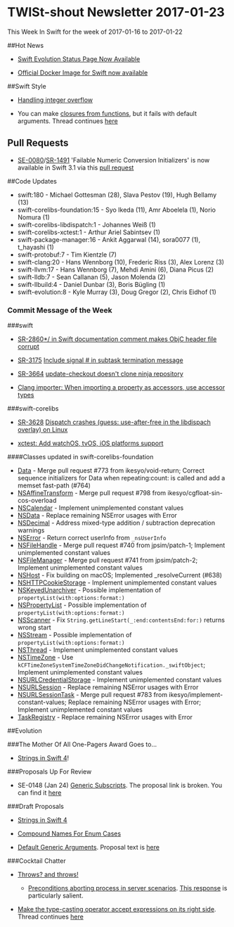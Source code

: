 # TWISt-shout Newsletter 2017-01-23
This Week In Swift for the week of 2017-01-16 to 2017-01-22

##Hot News

* [Swift Evolution Status Page Now Available](https://lists.swift.org/pipermail/swift-evolution/Week-of-Mon-20170116/030468.html)

* [Official Docker Image for Swift now available](https://lists.swift.org/pipermail/swift-users/Week-of-Mon-20170116/004470.html)

##Swift Style

* [Handling integer overflow](https://lists.swift.org/pipermail/swift-evolution/Week-of-Mon-20170116/030397.html)

* You can make [closures from functions](https://lists.swift.org/pipermail/swift-evolution/Week-of-Mon-20170109/030031.html), but it fails with default arguments. Thread continues [here](https://lists.swift.org/pipermail/swift-evolution/Week-of-Mon-20170116/030509.html)

## Pull Requests

* [SE-0080](https://github.com/apple/swift-evolution/blob/master/proposals/0080-failable-numeric-initializers.md)/[SR-1491](https://bugs.swift.org/browse/SR-1491) 'Failable Numeric Conversion Initializers' is now available in Swift 3.1 via this [pull request](https://github.com/apple/swift/pull/4314)

##Code Updates

* swift:180 - Michael Gottesman (28), Slava Pestov (19), Hugh Bellamy (13)
* swift-corelibs-foundation:15 - Syo Ikeda (11), Amr Aboelela (1), Norio Nomura (1)
* swift-corelibs-libdispatch:1 - Johannes Weiß (1)
* swift-corelibs-xctest:1 - Arthur Ariel Sabintsev (1)
* swift-package-manager:16 - Ankit Aggarwal (14), sora0077 (1), t_hayashi (1)
* swift-protobuf:7 - Tim Kientzle (7)
* swift-clang:20 - Hans Wennborg (10), Frederic Riss (3), Alex Lorenz (3)
* swift-llvm:17 - Hans Wennborg (7), Mehdi Amini (6), Diana Picus (2)
* swift-lldb:7 - Sean Callanan (5), Jason Molenda (2)
* swift-llbuild:4 - Daniel Dunbar (3), Boris Bügling (1)
* swift-evolution:8 - Kyle Murray (3), Doug Gregor (2), Chris Eidhof (1)

### Commit Message of the Week

###swift

* [SR-2860](https://bugs.swift.org/browse/SR-2860)[*/ in Swift documentation comment makes ObjC header file corrupt](http://github.com/apple/swift/commit/d51079356652826825854365ce405475539035bf)

* [SR-3175](https://bugs.swift.org/browse/SR-3175) [Include signal # in subtask termination message](http://github.com/apple/swift/commit/3eba4fd3abdba4e768f67b7b5bb608a7329fb718)

* [SR-3664](https://bugs.swift.org/browse/SR-3664) [update-checkout doesn't clone ninja repository](http://github.com/apple/swift/commit/cf70f1e7bc08a56051381a4b29e3a8fce9fbd5c6)

* [Clang importer: When importing a property as accessors, use accessor types](http://github.com/apple/swift/commit/609f9b5a844340b8f9f280b599c01981d59cf971)
  
###swift-corelibs

* [SR-3628](https://bugs.swift.org/browse/SR-3628) [Dispatch crashes (guess: use-after-free in the libdispach overlay) on Linux](http://github.com/apple/swift-corelibs-libdispatch/commit/dac881a0ec3e41b669aac1f2d686e90e665f08ae)

* [xctest: Add watchOS, tvOS, iOS platforms support](http://github.com/apple/swift-corelibs-xctest/commit/1f20d9b5ac2b5654b8ec5af20c05edab31d1bb47)

####Classes updated in swift-corelibs-foundation

* [Data](https://github.com/apple/swift-corelibs-foundation/commits/master/Foundation/Data.swift) - Merge pull request #773 from ikesyo/void-return; Correct sequence initializers for Data when repeating:count: is called and add a memset fast-path (#764)
* [NSAffineTransform](https://github.com/apple/swift-corelibs-foundation/commits/master/Foundation/NSAffineTransform.swift) - Merge pull request #798 from ikesyo/cgfloat-sin-cos-overload
* [NSCalendar](https://github.com/apple/swift-corelibs-foundation/commits/master/Foundation/NSCalendar.swift) - Implement unimplemented constant values
* [NSData](https://github.com/apple/swift-corelibs-foundation/commits/master/Foundation/NSData.swift) - Replace remaining NSError usages with Error
* [NSDecimal](https://github.com/apple/swift-corelibs-foundation/commits/master/Foundation/NSDecimal.swift) - Address mixed-type addition / subtraction deprecation warnings
* [NSError](https://github.com/apple/swift-corelibs-foundation/commits/master/Foundation/NSError.swift) - Return correct userInfo from `_nsUserInfo`
* [NSFileHandle](https://github.com/apple/swift-corelibs-foundation/commits/master/Foundation/NSFileHandle.swift) - Merge pull request #740 from jpsim/patch-1; Implement unimplemented constant values
* [NSFileManager](https://github.com/apple/swift-corelibs-foundation/commits/master/Foundation/NSFileManager.swift) - Merge pull request #741 from jpsim/patch-2; Implement unimplemented constant values
* [NSHost](https://github.com/apple/swift-corelibs-foundation/commits/master/Foundation/NSHost.swift) - Fix building on macOS; Implemented _resolveCurrent (#638)
* [NSHTTPCookieStorage](https://github.com/apple/swift-corelibs-foundation/commits/master/Foundation/NSHTTPCookieStorage.swift) - Implement unimplemented constant values
* [NSKeyedUnarchiver](https://github.com/apple/swift-corelibs-foundation/commits/master/Foundation/NSKeyedUnarchiver.swift) - Possible implementation of `propertyList(with:options:format:)`
* [NSPropertyList](https://github.com/apple/swift-corelibs-foundation/commits/master/Foundation/NSPropertyList.swift) - Possible implementation of `propertyList(with:options:format:)`
* [NSScanner](https://github.com/apple/swift-corelibs-foundation/commits/master/Foundation/NSScanner.swift) - Fix `String.getLineStart(_:end:contentsEnd:for:)` returns wrong start
* [NSStream](https://github.com/apple/swift-corelibs-foundation/commits/master/Foundation/NSStream.swift) - Possible implementation of `propertyList(with:options:format:)`
* [NSThread](https://github.com/apple/swift-corelibs-foundation/commits/master/Foundation/NSThread.swift) - Implement unimplemented constant values
* [NSTimeZone](https://github.com/apple/swift-corelibs-foundation/commits/master/Foundation/NSTimeZone.swift) - Use `kCFTimeZoneSystemTimeZoneDidChangeNotification._swiftObject`; Implement unimplemented constant values
* [NSURLCredentialStorage](https://github.com/apple/swift-corelibs-foundation/commits/master/Foundation/NSURLCredentialStorage.swift) - Implement unimplemented constant values
* [NSURLSession](https://github.com/apple/swift-corelibs-foundation/commits/master/Foundation/NSURLSession/NSURLSession.swift) - Replace remaining NSError usages with Error
* [NSURLSessionTask](https://github.com/apple/swift-corelibs-foundation/commits/master/Foundation/NSURLSession/NSURLSessionTask.swift) - Merge pull request #783 from ikesyo/implement-constant-values; Replace remaining NSError usages with Error; Implement unimplemented constant values
* [TaskRegistry](https://github.com/apple/swift-corelibs-foundation/commits/master/Foundation/NSURLSession/TaskRegistry.swift) - Replace remaining NSError usages with Error

##Evolution

###The Mother Of All One-Pagers Award
Goes to...
* [Strings in Swift 4](https://lists.swift.org/pipermail/swift-evolution/Week-of-Mon-20170116/030497.html)!

###Proposals Up For Review

* SE-0148 (Jan 24) [Generic Subscripts](https://lists.swift.org/pipermail/swift-evolution/Week-of-Mon-20170116/030480.html). The proposal link is broken. You can find it [here](https://github.com/apple/swift-evolution/blob/master/proposals/0148-generic-subscripts.md)
  
###Draft Proposals

* [Strings in Swift 4](https://lists.swift.org/pipermail/swift-evolution/Week-of-Mon-20170116/030497.html)

* [Compound Names For Enum Cases](https://lists.swift.org/pipermail/swift-evolution/Week-of-Mon-20170116/030477.html)

* [Default Generic Arguments](https://lists.swift.org/pipermail/swift-evolution/Week-of-Mon-20170123/030645.html). Proposal text is [here](https://github.com/srdanrasic/swift-evolution/blob/29a5cf9567db86db4193d53938fd6cd9bacecf6e/proposals/NNNN-default-generic-arguments.md)

###Cocktail Chatter

* [Throws? and throws!](https://lists.swift.org/pipermail/swift-evolution/Week-of-Mon-20170109/030148.html)
  * [Preconditions aborting process in server scenarios](https://lists.swift.org/pipermail/swift-evolution/Week-of-Mon-20170116/030332.html). [This response](https://lists.swift.org/pipermail/swift-evolution/Week-of-Mon-20170116/030397.html) is particularly salient.
  
* [Make the type-casting operator accept expressions on its right side](https://lists.swift.org/pipermail/swift-evolution/Week-of-Mon-20170109/030146.html). Thread continues [here](https://lists.swift.org/pipermail/swift-evolution/Week-of-Mon-20170116/030479.html)
